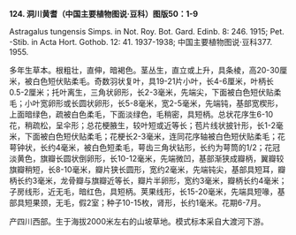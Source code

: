 **124. 洞川黄耆（中国主要植物图说·豆科）图版50：1-9**

Astragalus tungensis Simps. in Not. Roy. Bot. Gard. Edinb. 8: 246. 1915; Pet. -Stib. in Acta Hort. Gothob. 12: 41. 1937-1938; 中国主要植物图说·豆科377. 1955.

多年生草本。根粗壮，直伸，暗褐色。茎丛生，直立或上升，具条棱，高20-30厘米，被白色短伏贴柔毛。奇数羽状复叶，具19-21片小叶，长4-6厘米，叶柄长0.5-2厘米；托叶离生，三角状卵形，长2-3毫米，先端尖，下面被白色短伏贴柔毛；小叶宽卵形或长圆状卵形，长5-8毫米，宽2-5毫米，先端钝，基部宽楔形，上面暗绿色，疏被白色柔毛，下面淡绿色，毛稍密，具短柄。总状花序生6-10花，稍疏松，呈伞形；总花梗腋生，较叶短或近等长；苞片线状披针形，长1-2毫米，下面被白色短伏贴柔毛；花梗长2-3毫米，连同花序轴被白色短伏贴柔毛；花萼钟状，长约4毫米，被白色短柔毛，萼齿三角状钻形，长约为萼筒的1/2；花冠淡黄色，旗瓣长圆状倒卵形，长10-12毫米，先端微凹，基部渐狭成瓣柄，翼瓣较旗瓣稍短，长8-10毫米，瓣片狭长圆形，宽约2毫米，先端钝尖，基部具短耳，瓣柄长约3毫米，龙骨瓣与旗瓣近等长，瓣片半卵形，宽约3毫米，瓣柄长约4毫米；子房线形，近无毛，暗红色，具短柄。荚果线形，长15-20毫米，先端具短喙，基部具短果颈，无毛，假2室；种子10-15枚，肾形，长约1毫米。花期6-7月。

产四川西部。生于海拔2000米左右的山坡草地。模式标本采自大渡河下游。
